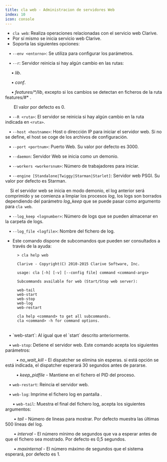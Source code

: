 ```yaml
---
title: cla web - Administracion de servidores Web
index: 10
icon: console
---
```

* `cla web`: Realiza operaciones relacionadas con el servicio web Clarive.
* Por sí mismo se inicia servicio web Clarive.
* Soporta las siguientes opciones: <br />

&nbsp; &nbsp;• `--env <entorno>`: Se utiliza para configurar los parámetros. <br />

&nbsp; &nbsp;• `--r`: Servidor reinicia si hay algún cambio en las rutas: <br />

&nbsp; &nbsp;&nbsp;&nbsp;• *lib*. <br />

&nbsp; &nbsp;&nbsp;&nbsp;• *conf*. <br />

&nbsp; &nbsp;&nbsp;&nbsp;• *features/\*/lib*, excepto si los cambios se detectan en ficheros de la ruta features/#* . <br />

&nbsp; &nbsp;&nbsp; &nbsp; El valor por defecto es 0. <br />

&nbsp; &nbsp;• `--R <ruta>`: El servidor se reinicia si hay algún cambio en la ruta indicada en `<ruta>`. <br />

&nbsp; &nbsp;• `--host <hostname>`: Host o dirección IP para iniciar el servidor web. Si no se define, el host se coge de los archivos de configuración. <br />

&nbsp; &nbsp;• `--port <portnum>`: Puerto Web. Su valor por defecto es 3000. <br />

&nbsp; &nbsp;• `--daemon`: Servidor Web se inicia como un demonio. <br />

&nbsp; &nbsp;• `--workers <workersnum>`: Número de trabajadores para iniciar. <br />

&nbsp; &nbsp;• `--engine [Standalone|Twiggy|Starman|Starlet]`: Servidor web PSGI. Su valor por defecto es Starman. <br />

&nbsp; &nbsp; Si el servidor web se inicia en modo demonio, el log anterior será comprimido y se comienza a limpiar los procesos *log*, los logs son borrados dependiendo del parámetro *log_keep* que se puede pasar como argumento para `cla web`.


&nbsp; &nbsp;• `--log_keep <lognumber>`: Número de logs que se pueden almacenar en la carpeta de logs. <br />

&nbsp; &nbsp;• `--log_file <logfile>`: Nombre del fichero de log. <br />

* Este comando dispone de subcomandos que pueden ser consultados a través de la ayuda:
            
        > cla help web

        Clarive - Copyright(C) 2010-2015 Clarive Software, Inc.

        usage: cla [-h] [-v] [--config file] command <command-args>

        Subcommands available for web (Start/Stop web server):

        web-tail
        web-start
        web-stop
        web-log
        web-restart

        cla help <command> to get all subcommands.
        cla <command> -h for command options.
    

<br />
&nbsp; &nbsp;• `web-start`: Al igual que el `start` descrito anteriormente. <br />

&nbsp; &nbsp;• `web-stop`:  Detiene el servidor web. Este comando acepta los siguientes parámetros: <br />

&nbsp; &nbsp;&nbsp; &nbsp;&nbsp; &nbsp;• *no_wait_kill* - El dispatcher se elimina sin esperas. si está opción se está indicada, el dispatcher esperará 30 segundos antes de pararse. <br />

&nbsp; &nbsp;&nbsp; &nbsp;&nbsp; &nbsp;• *keep_pidfile* - Mantiene en el fichero el PID del proceso. <br />

&nbsp; &nbsp;• `web-restart`: Reincia el servidor web. <br />

&nbsp; &nbsp;• `web-log`: Imprime el fichero log en pantalla . <br />

&nbsp; &nbsp;&nbsp; &nbsp;• `web-tail`: Muestra el final del fichero log, acepta los siguientes argumentos: <br />

&nbsp;&nbsp;&nbsp;&nbsp;&nbsp; &nbsp;• *tail* - Número de lineas para mostrar. Por defecto muestra las últimas 500 líneas del log. <br />

&nbsp;&nbsp;&nbsp;&nbsp;&nbsp; &nbsp;• *interval* - El número mínimo de segundos que va a esperar antes de que el fichero sea mostrado. Por defecto es 0,5 segundos. <br />

&nbsp;&nbsp;&nbsp;&nbsp;&nbsp; &nbsp;• *maxinternal* - El número máximo de segundos que el sistema esperará, por defecto es 1.



